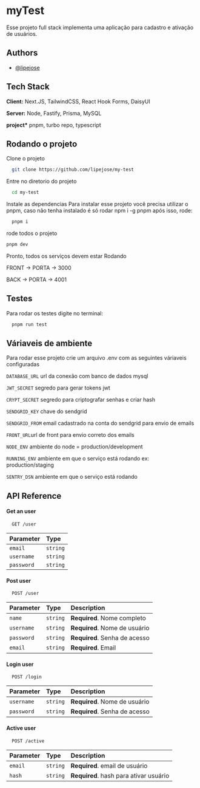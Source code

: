 # myTest

Esse projeto full stack implementa uma aplicação para cadastro e ativação de usuários.

## Authors

- [@lipejose](https://www.github.com/lipejose)

## Tech Stack

**Client:** Next.JS, TailwindCSS, React Hook Forms, DaisyUI

**Server:** Node, Fastify, Prisma, MySQL

**project\*** pnpm, turbo repo, typescript

## Rodando o projeto

Clone o projeto

```bash
  git clone https://github.com/lipejose/my-test
```

Entre no diretorio do projeto

```bash
  cd my-test
```

Instale as dependencias
Para instalar esse projeto você precisa utilizar o pnpm, caso não tenha instalado é só rodar npm i -g pnpm após isso, rode:

```bash
  pnpm i
```

rode todos o projeto

```bash
pnpm dev
```

Pronto, todos os serviços devem estar Rodando

FRONT -> PORTA -> 3000

BACK -> PORTA -> 4001

## Testes

Para rodar os testes digite no terminal:

```bash
  pnpm run test
```

## Váriaveis de ambiente

Para rodar esse projeto crie um arquivo .env com as seguintes váriaveis configuradas

`DATABASE_URL` url da conexão com banco de dados mysql

`JWT_SECRET` segredo para gerar tokens jwt

`CRYPT_SECRET` segredo para criptografar senhas e criar hash

`SENDGRID_KEY` chave do sendgrid

`SENDGRID_FROM` email cadastrado na conta do sendgrid para envio de emails

`FRONT_URL`url de front para envio correto dos emails

`NODE_ENV` ambiente do node = production/development

`RUNNING_ENV` ambiente em que o serviço está rodando ex: production/staging

`SENTRY_DSN` ambiente em que o serviço está rodando

## API Reference

#### Get an user

```http
  GET /user
```

| Parameter  | Type     |
| :--------- | :------- |
| `email`    | `string` |
| `username` | `string` |
| `password` | `string` |

#### Post user

```http
  POST /user
```

| Parameter  | Type     | Description                   |
| :--------- | :------- | :---------------------------- |
| `name`     | `string` | **Required**. Nome completo   |
| `username` | `string` | **Required**. Nome de usuário |
| `password` | `string` | **Required**. Senha de acesso |
| `email`    | `string` | **Required**. Email           |

#### Login user

```http
  POST /login
```

| Parameter  | Type     | Description                   |
| :--------- | :------- | :---------------------------- |
| `username` | `string` | **Required**. Nome de usuário |
| `password` | `string` | **Required**. Senha de acesso |

#### Active user

```http
  POST /active
```

| Parameter | Type     | Description                            |
| :-------- | :------- | :------------------------------------- |
| `email`   | `string` | **Required**. email de usuário         |
| `hash`    | `string` | **Required**. hash para ativar usuário |
